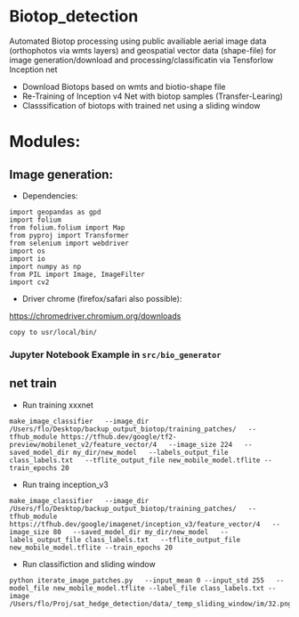 # Biotop_detection

Automated Biotop processing using public availiable aerial image data (orthophotos via wmts layers) and geospatial vector data (shape-file) for image generation/download and processing/classificatin via Tensforlow Inception net

- Download Biotops based on wmts and biotio-shape file
- Re-Training of Inception v4 Net with biotop samples (Transfer-Learing)
- Classsification of biotops with trained net using a sliding window

# Modules:
## Image generation:

- Dependencies:
```
import geopandas as gpd
import folium
from folium.folium import Map
from pyproj import Transformer
from selenium import webdriver
import os
import io
import numpy as np
from PIL import Image, ImageFilter
import cv2
```
- Driver chrome (firefox/safari also possible):

https://chromedriver.chromium.org/downloads
```
copy to usr/local/bin/
```

### Jupyter Notebook Example in ```src/bio_generator```

## net train
- Run training xxxnet
```
make_image_classifier   --image_dir /Users/flo/Desktop/backup_output_biotop/training_patches/   --tfhub_module https://tfhub.dev/google/tf2-preview/mobilenet_v2/feature_vector/4   --image_size 224   --saved_model_dir my_dir/new_model   --labels_output_file class_labels.txt   --tflite_output_file new_mobile_model.tflite --train_epochs 20
```
- Run traing inception_v3
```
make_image_classifier   --image_dir /Users/flo/Desktop/backup_output_biotop/training_patches/   --tfhub_module https://tfhub.dev/google/imagenet/inception_v3/feature_vector/4   --image_size 80   --saved_model_dir my_dir/new_model   --labels_output_file class_labels.txt   --tflite_output_file new_mobile_model.tflite --train_epochs 20
```
- Run classifiction and sliding window
```
python iterate_image_patches.py   --input_mean 0 --input_std 255   --model_file new_mobile_model.tflite --label_file class_labels.txt --image /Users/flo/Proj/sat_hedge_detection/data/_temp_sliding_window/im/32.png
```
